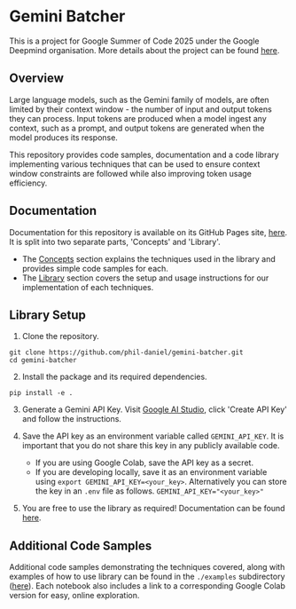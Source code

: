 # Gemini Batcher

This is a project for Google Summer of Code 2025 under the Google Deepmind organisation. More details about the project can be found [here](https://summerofcode.withgoogle.com/programs/2025/projects/QwrjzUxs).

## Overview

Large language models, such as the Gemini family of models, are often limited by their context window - the number of input and output tokens they can process. Input tokens are produced when a model ingest any context, such as a prompt, and output tokens are generated when the model produces its response.

This repository provides code samples, documentation and a code library implementing various techniques that can be used to ensure context window constraints are followed while also improving token usage efficiency.

## Documentation

Documentation for this repository is available on its GitHub Pages site, [here](https://phil-daniel.github.io/gemini-batcher/). It is split into two separate parts, 'Concepts' and 'Library'.
- The [Concepts](https://phil-daniel.github.io/gemini-batcher/concepts/) section explains the techniques used in the library and provides simple code samples for each.
- The [Library](https://phil-daniel.github.io/gemini-batcher/library/) section covers the setup and usage instructions for our implementation of each techniques.

## Library Setup

1. Clone the repository.
```
git clone https://github.com/phil-daniel/gemini-batcher.git
cd gemini-batcher
```

2. Install the package and its required dependencies.
```
pip install -e .
```

3. Generate a Gemini API Key.
    Visit [Google AI Studio](https://aistudio.google.com/apikey), click 'Create API Key' and follow the instructions.

4. Save the API key as an environment variable called `GEMINI_API_KEY`. It is important that you do not share this key in any publicly available code.
    - If you are using Google Colab, save the API key as a secret.
    - If you are developing locally, save it as an environment variable using `export GEMINI_API_KEY=<your_key>`. Alternatively you can store the key in an `.env` file as follows. `GEMINI_API_KEY="<your_key>"`

5. You are free to use the library as required! Documentation can be found [here](https://phil-daniel.github.io/gemini-batcher/library/).

## Additional Code Samples

Additional code samples demonstrating the techniques covered, along with examples of how to use library can be found in the `./examples` subdirectory ([here](https://github.com/phil-daniel/gemini-batcher/tree/main/examples)). Each notebook also includes a link to a corresponding Google Colab version for easy, online exploration.
